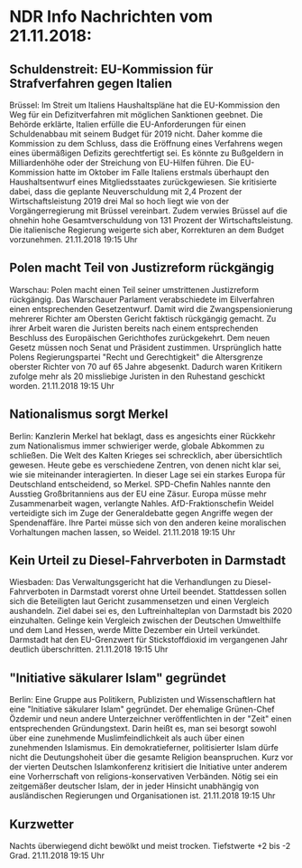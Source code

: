 # NDR Info Nachrichten vom 21.11.2018:


## Schuldenstreit: EU-Kommission für Strafverfahren gegen Italien
Brüssel: Im Streit um Italiens Haushaltspläne hat die EU-Kommission den Weg für ein Defizitverfahren mit möglichen Sanktionen geebnet. Die Behörde erklärte, Italien erfülle die EU-Anforderungen für einen Schuldenabbau mit seinem Budget für 2019 nicht. Daher komme die Kommission zu dem Schluss, dass die Eröffnung eines Verfahrens wegen eines übermäßigen Defizits gerechtfertigt sei. Es könnte zu Bußgeldern in Milliardenhöhe oder der Streichung von EU-Hilfen führen. Die EU-Kommission hatte im Oktober im Falle Italiens erstmals überhaupt den Haushaltsentwurf eines Mitgliedsstaates zurückgewiesen. Sie kritisierte dabei, dass die geplante Neuverschuldung mit 2,4 Prozent der Wirtschaftsleistung 2019 drei Mal so hoch liegt wie von der Vorgängerregierung mit Brüssel vereinbart. Zudem verwies Brüssel auf die ohnehin hohe Gesamtverschuldung von 131 Prozent der Wirtschaftsleistung. Die italienische Regierung weigerte sich aber, Korrekturen an dem Budget vorzunehmen. 21.11.2018 19:15 Uhr 

## Polen macht Teil von Justizreform rückgängig
Warschau:	Polen macht einen Teil seiner umstrittenen Justizreform rückgängig. Das Warschauer Parlament verabschiedete im Eilverfahren einen entsprechenden Gesetzentwurf. Damit wird die Zwangspensionierung mehrerer Richter am Obersten Gericht faktisch rückgängig gemacht. Zu ihrer Arbeit waren die Juristen bereits nach einem entsprechenden Beschluss des Europäischen Gerichthofes zurückgekehrt. Dem neuen Gesetz müssen noch Senat und Präsident zustimmen. Ursprünglich hatte Polens Regierungspartei "Recht und Gerechtigkeit" die Altersgrenze oberster Richter von 70 auf 65 Jahre abgesenkt. Dadurch waren Kritikern zufolge mehr als 20 missliebige Juristen in den Ruhestand geschickt worden. 21.11.2018 19:15 Uhr 

## Nationalismus sorgt Merkel
Berlin: Kanzlerin Merkel hat beklagt, dass es angesichts einer Rückkehr zum Nationalismus immer schwieriger werde, globale Abkommen zu schließen. Die Welt des Kalten Krieges sei schrecklich, aber übersichtlich gewesen. Heute gebe es verschiedene Zentren, von denen nicht klar sei, wie sie miteinander interagierten. In dieser Lage sei ein starkes Europa für Deutschland entscheidend, so Merkel. SPD-Chefin Nahles nannte den Ausstieg Großbritanniens aus der EU eine Zäsur. Europa müsse mehr Zusammenarbeit wagen, verlangte Nahles. AfD-Fraktionschefin Weidel verteidigte sich im Zuge der Generaldebatte gegen Angriffe wegen der Spendenaffäre. Ihre Partei müsse sich von den anderen keine moralischen Vorhaltungen machen lassen, so Weidel. 21.11.2018 19:15 Uhr 

## Kein Urteil zu Diesel-Fahrverboten in Darmstadt
Wiesbaden:	Das Verwaltungsgericht hat die Verhandlungen zu Diesel-Fahrverboten in Darmstadt vorerst ohne Urteil beendet. Stattdessen sollen sich die Beteiligten laut Gericht zusammensetzen und einen Vergleich aushandeln. Ziel dabei sei es, den Luftreinhalteplan von Darmstadt bis 2020 einzuhalten. Gelinge kein Vergleich zwischen der Deutschen Umwelthilfe und dem Land Hessen, werde Mitte Dezember ein Urteil verkündet. Darmstadt hat den EU-Grenzwert für Stickstoffdioxid im vergangenen Jahr deutlich überschritten. 21.11.2018 19:15 Uhr 

## "Initiative säkularer Islam" gegründet
Berlin:	Eine Gruppe aus Politikern, Publizisten und Wissenschaftlern hat eine "Initiative säkularer Islam" gegründet. Der ehemalige Grünen-Chef Özdemir und neun andere Unterzeichner veröffentlichten in der "Zeit" einen entsprechenden Gründungstext. Darin heißt es, man sei besorgt sowohl über eine zunehmende Muslimfeindlichkeit als auch über einen zunehmenden Islamismus. Ein demokratieferner, politisierter Islam dürfe nicht die Deutungshoheit über die gesamte Religion beanspruchen. Kurz vor der vierten Deutschen Islamkonferenz kritisiert die Initiative unter anderem eine Vorherrschaft von religions-konservativen Verbänden. Nötig sei ein zeitgemäßer deutscher Islam, der in jeder Hinsicht unabhängig von ausländischen Regierungen und Organisationen ist. 21.11.2018 19:15 Uhr 

## Kurzwetter
Nachts überwiegend dicht bewölkt und meist trocken. Tiefstwerte +2 bis -2 Grad. 21.11.2018 19:15 Uhr 
